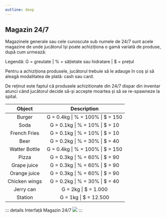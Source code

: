 ```yaml
---
outline: deep
---
```


## Magazin 24/7

Magazinele generale sau cele cunoscute sub numele de 24/7 sunt acele magazine de unde jucătorul își poate achiziționa o gamă variată de produse, după cum urmează:

Legendă: G = greutate | % = sățietate sau hidratare | $ = prețul 

Pentru a achiziționa produsele, jucătorul trebuie să le adauge în coș și să aleagă modalitatea de plată: cash sau card.

De reținut este faptul că produsele achizitionate din 24/7 dispar din inventar atunci când jucătorul decide să-și accepte moartea și să se re-spawneze la spital.

|Object|Description|
|:-:|:-:|
|Burger|G = 0.4kg \| % = 100% \| $ = 150|
|Soda|G = 0.1kg \| % = 10% \| $ = 10|
|French Fries|G = 0.1kg \| % = 10% \| $ = 10|
|Beer|G = 0.2kg \| % = 30% \| $ = 40|
|Watter Bottle|G = 0.4kg \| % = 100% \| $ = 150|
|Pizza|G = 0.3kg \| % = 60% \| $ = 90|
|Grape juice|G = 0.3kg \| % = 60% \| $ = 90|
|Orange juice|G = 0.3kg \| % = 60% \| $ = 90|
|Chicken wings|G = 0.2kg \| % = 30% \| $ = 40|
|Jerry can|G = 2kg \| $ = 1.000|
|Station|G = 1kg \| $ = 12.500|

::: details Interfață Magazin 24/7
  <img src="https://i.imgur.com/8pAndWO.gif"/>
:::